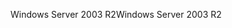 <span data-ttu-id="1048f-101">Windows Server 2003 R2</span><span class="sxs-lookup"><span data-stu-id="1048f-101">Windows Server 2003 R2</span></span>